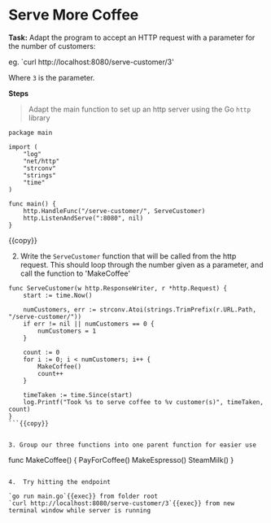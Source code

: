 # Serve More Coffee

**Task:** Adapt the program to accept an HTTP request with a parameter for the number of customers:

eg. `curl http://localhost:8080/serve-customer/3'

Where `3` is the parameter.

**Steps**

> Adapt the main function to set up an http server using the Go `http` library

```
package main

import (
	"log"
	"net/http"
	"strconv"
	"strings"
	"time"
)

func main() {
	http.HandleFunc("/serve-customer/", ServeCustomer)
	http.ListenAndServe(":8080", nil)
}
```
{{copy}}

2. Write the `ServeCustomer` function that will be called from the http request.
This should loop through the number given as a parameter, and call the function to 'MakeCoffee'

```
func ServeCustomer(w http.ResponseWriter, r *http.Request) {
	start := time.Now()

	numCustomers, err := strconv.Atoi(strings.TrimPrefix(r.URL.Path, "/serve-customer/"))
	if err != nil || numCustomers == 0 {
		numCustomers = 1
	}

	count := 0
	for i := 0; i < numCustomers; i++ {
		MakeCoffee()
		count++
	}

	timeTaken := time.Since(start)
	log.Printf("Took %s to serve coffee to %v customer(s)", timeTaken, count)
}
```{{copy}}


3. Group our three functions into one parent function for easier use

```
func MakeCoffee() {
	PayForCoffee()
	MakeEspresso()
	SteamMilk()
}
``` {{{copy}}}

4.  Try hitting the endpoint

`go run main.go`{{exec}} from folder root
`curl http://localhost:8080/serve-customer/3`{{exec}} from new terminal window while server is running